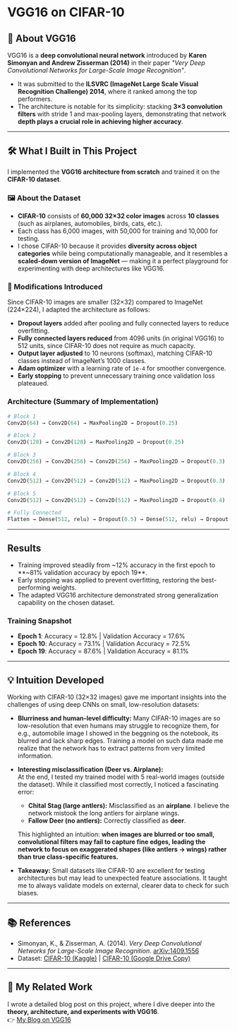 # VGG16 on CIFAR-10  

## 📌 About VGG16  
VGG16 is a **deep convolutional neural network** introduced by **Karen Simonyan and Andrew Zisserman (2014)** in their paper *"Very Deep Convolutional Networks for Large-Scale Image Recognition"*.  
- It was submitted to the **ILSVRC (ImageNet Large Scale Visual Recognition Challenge) 2014**, where it ranked among the top performers.  
- The architecture is notable for its simplicity: stacking **3×3 convolution filters** with stride 1 and max-pooling layers, demonstrating that network **depth plays a crucial role in achieving higher accuracy**.  

---

## 🛠 What I Built in This Project  

I implemented the **VGG16 architecture from scratch** and trained it on the **CIFAR-10 dataset**.  

### 🖼 About the Dataset  
- **CIFAR-10** consists of **60,000 32×32 color images** across **10 classes** (such as airplanes, automobiles, birds, cats, etc.).  
- Each class has 6,000 images, with 50,000 for training and 10,000 for testing.  
- I chose CIFAR-10 because it provides **diversity across object categories** while being computationally manageable, and it resembles a **scaled-down version of ImageNet** — making it a perfect playground for experimenting with deep architectures like VGG16.  

### 🔧 Modifications Introduced  
Since CIFAR-10 images are smaller (32×32) compared to ImageNet (224×224), I adapted the architecture as follows:  

- **Dropout layers** added after pooling and fully connected layers to reduce overfitting.  
- **Fully connected layers reduced** from 4096 units (in original VGG16) to 512 units, since CIFAR-10 does not require as much capacity.  
- **Output layer adjusted** to 10 neurons (softmax), matching CIFAR-10 classes instead of ImageNet’s 1000 classes.  
- **Adam optimizer** with a learning rate of `1e-4` for smoother convergence.  
- **Early stopping** to prevent unnecessary training once validation loss plateaued.  

### Architecture (Summary of Implementation)  
```python
# Block 1
Conv2D(64) → Conv2D(64) → MaxPooling2D → Dropout(0.25)

# Block 2
Conv2D(128) → Conv2D(128) → MaxPooling2D → Dropout(0.25)

# Block 3
Conv2D(256) → Conv2D(256) → Conv2D(256) → MaxPooling2D → Dropout(0.3)

# Block 4
Conv2D(512) → Conv2D(512) → Conv2D(512) → MaxPooling2D → Dropout(0.3)

# Block 5
Conv2D(512) → Conv2D(512) → Conv2D(512) → MaxPooling2D → Dropout(0.4)

# Fully Connected
Flatten → Dense(512, relu) → Dropout(0.5) → Dense(512, relu) → Dropout(0.5) → Dense(10, softmax)
```
---

## Results

- Training improved steadily from ~12% accuracy in the first epoch to **~81% validation accuracy by epoch 19**.  
- Early stopping was applied to prevent overfitting, restoring the best-performing weights.  
- The adapted VGG16 architecture demonstrated strong generalization capability on the chosen dataset.

### Training Snapshot
- **Epoch 1**: Accuracy = 12.8% | Validation Accuracy = 17.6%  
- **Epoch 10**: Accuracy = 73.1% | Validation Accuracy = 72.5%  
- **Epoch 19**: Accuracy = 87.6% | Validation Accuracy = 81.1%  

---

## 💡 Intuition Developed

Working with CIFAR-10 (32×32 images) gave me important insights into the challenges of using deep CNNs on small, low-resolution datasets:

- **Blurriness and human-level difficulty:** Many CIFAR-10 images are so low-resolution that even humans may struggle to recognize them, for e.g., automobile image I showed in the beggning os the notebook, its blurred and lack sharp edges. Training a model on such data made me realize that the network has to extract patterns from very limited information.  

- **Interesting misclassification (Deer vs. Airplane):**  
  At the end, I tested my trained model with 5 real-world images (outside the dataset). While it classified most correctly, I noticed a fascinating error:
  - **Chital Stag (large antlers):** Misclassified as an **airplane**. I believe the network mistook the long antlers for airplane wings.  
  - **Fallow Deer (no antlers):** Correctly classified as **deer**.  

  This highlighted an intuition: **when images are blurred or too small, convolutional filters may fail to capture fine edges, leading the network to focus on exaggerated shapes (like antlers → wings) rather than true class-specific features.**

- **Takeaway:** Small datasets like CIFAR-10 are excellent for testing architectures but may lead to unexpected feature associations. It taught me to always validate models on external, clearer data to check for such biases.

---
## 📚 References

- Simonyan, K., & Zisserman, A. (2014). *Very Deep Convolutional Networks for Large-Scale Image Recognition*. [arXiv:1409.1556](https://arxiv.org/abs/1409.1556)  
- Dataset: [CIFAR-10 (Kaggle)](https://www.kaggle.com/c/cifar-10) | [CIFAR-10 (Google Drive Copy)](https://drive.google.com/drive/folders/1LAeIEqBSsloVt463H0bcgQXnz90xht5w?usp=sharing)

---

## 📝 My Related Work

I wrote a detailed blog post on this project, where I dive deeper into the **theory, architecture, and experiments with VGG16**.  
👉 [My Blog on VGG16](https://medium.com/@divyanshu1331/week-10-building-cnns-vgg16-from-scratch-cat-vs-dog-classifier-b88a23845428)

